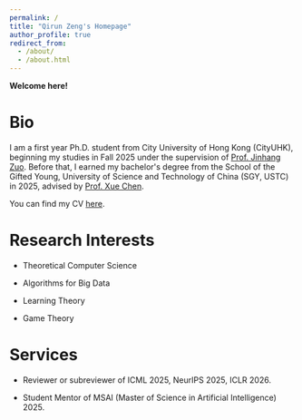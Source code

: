 ```yaml
---
permalink: /
title: "Qirun Zeng's Homepage"
author_profile: true
redirect_from: 
  - /about/
  - /about.html
---
```


**Welcome here!**

Bio
=====

I am a first year Ph.D. student from City University of Hong Kong (CityUHK), beginning my studies in Fall 2025 under the supervision of [Prof. Jinhang Zuo](https://jhzuo.github.io). Before that, I earned my bachelor's degree from the School of the Gifted Young, University of Science and Technology of China (SGY, USTC) in 2025, advised by [Prof. Xue Chen](http://staff.ustc.edu.cn/~xuechen1989/).

You can find my CV [here](https://drive.google.com/file/d/1i6-phTtkAMllyKSA9xCK43dS2P31L6bU/view?usp=share_link).

Research Interests
=====

- Theoretical Computer Science

- Algorithms for Big Data

- Learning Theory

- Game Theory

Services
=====

- Reviewer or subreviewer of ICML 2025, NeurIPS 2025, ICLR 2026.

- Student Mentor of MSAI (Master of Science in Artificial Intelligence) 2025.